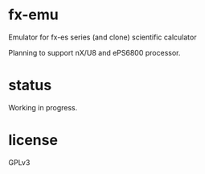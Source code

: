 # fx-emu
Emulator for fx-es series (and clone) scientific calculator

Planning to support nX/U8 and ePS6800 processor.

# status
Working in progress. 

# license
GPLv3